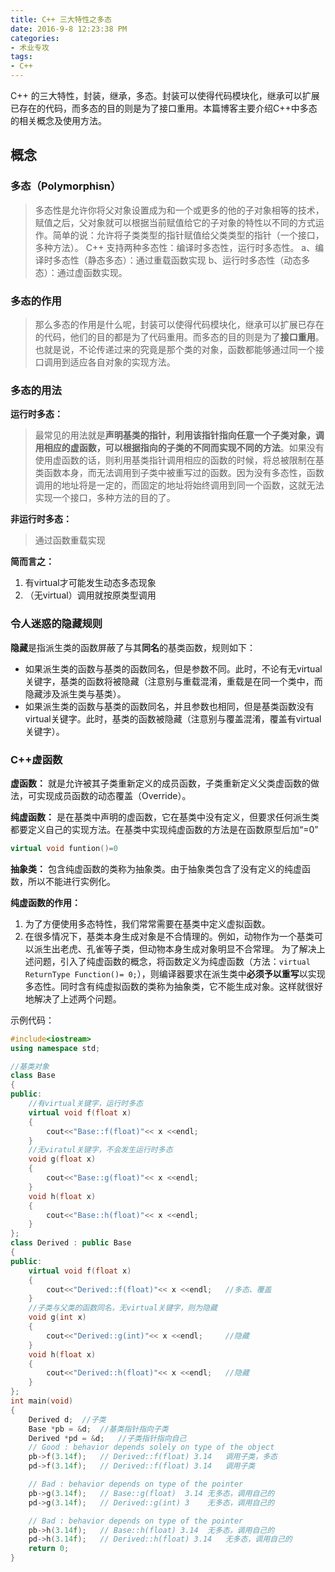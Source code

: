 ```yaml
---
title: C++ 三大特性之多态
date: 2016-9-8 12:23:38 PM
categories:
- 术业专攻
tags: 
- C++
---
```

C++ 的三大特性，封装，继承，多态。封装可以使得代码模块化，继承可以扩展已存在的代码，而多态的目的则是为了接口重用。本篇博客主要介绍C++中多态的相关概念及使用方法。
<!-- more -->
## 概念
### 多态（Polymorphisn）
> 多态性是允许你将父对象设置成为和一个或更多的他的子对象相等的技术，赋值之后，父对象就可以根据当前赋值给它的子对象的特性以不同的方式运作。简单的说：允许将子类类型的指针赋值给父类类型的指针（一个接口，多种方法）。
> C++ 支持两种多态性：编译时多态性，运行时多态性。
a、编译时多态性（静态多态）：通过重载函数实现
b、运行时多态性（动态多态）：通过虚函数实现。

### 多态的作用
> 那么多态的作用是什么呢，封装可以使得代码模块化，继承可以扩展已存在的代码，他们的目的都是为了代码重用。而多态的目的则是为了**接口重用**。也就是说，不论传递过来的究竟是那个类的对象，函数都能够通过同一个接口调用到适应各自对象的实现方法。

### 多态的用法
**运行时多态：**
> 最常见的用法就是**声明基类的指针，利用该指针指向任意一个子类对象，调用相应的虚函数，可以根据指向的子类的不同而实现不同的方法**。如果没有使用虚函数的话，则利用基类指针调用相应的函数的时候，将总被限制在基类函数本身，而无法调用到子类中被重写过的函数。因为没有多态性，函数调用的地址将是一定的，而固定的地址将始终调用到同一个函数，这就无法实现一个接口，多种方法的目的了。

**非运行时多态：**
>通过函数重载实现

**简而言之：**
1. 有virtual才可能发生动态多态现象
2. （无virtual）调用就按原类型调用
 
 
###  令人迷惑的隐藏规则
**隐藏**是指派生类的函数屏蔽了与其**同名**的基类函数，规则如下：
- 如果派生类的函数与基类的函数同名，但是参数不同。此时，不论有无virtual关键字，基类的函数将被隐藏（注意别与重载混淆，重载是在同一个类中，而隐藏涉及派生类与基类）。
- 如果派生类的函数与基类的函数同名，并且参数也相同，但是基类函数没有virtual关键字。此时，基类的函数被隐藏（注意别与覆盖混淆，覆盖有virtual关键字）。

### C++虚函数
**虚函数：** 就是允许被其子类重新定义的成员函数，子类重新定义父类虚函数的做法，可实现成员函数的动态覆盖（Override）。

**纯虚函数：** 是在基类中声明的虚函数，它在基类中没有定义，但要求任何派生类都要定义自己的实现方法。在基类中实现纯虚函数的方法是在函数原型后加“=0”
```cpp
virtual void funtion()=0
```

**抽象类：** 包含纯虚函数的类称为抽象类。由于抽象类包含了没有定义的纯虚函数，所以不能进行实例化。

**纯虚函数的作用：**
1. 为了方便使用多态特性，我们常常需要在基类中定义虚拟函数。
2. 在很多情况下，基类本身生成对象是不合情理的。例如，动物作为一个基类可以派生出老虎、孔雀等子类，但动物本身生成对象明显不合常理。
为了解决上述问题，引入了纯虚函数的概念，将函数定义为纯虚函数（方法：`virtual ReturnType Function()= 0;`），则编译器要求在派生类中**必须予以重写**以实现多态性。同时含有纯虚拟函数的类称为抽象类，它不能生成对象。这样就很好地解决了上述两个问题。

示例代码：

```cpp
#include<iostream>
using namespace std;

//基类对象
class Base
{
public:
	//有virtual关键字，运行时多态
	virtual void f(float x)
	{
		cout<<"Base::f(float)"<< x <<endl;
	}
    //无viratul关键字，不会发生运行时多态
	void g(float x)
	{
		cout<<"Base::g(float)"<< x <<endl;
	}
	void h(float x)
	{
		cout<<"Base::h(float)"<< x <<endl;
	}
};
class Derived : public Base
{
public:
	virtual void f(float x)
	{
		cout<<"Derived::f(float)"<< x <<endl;   //多态、覆盖
	}
    //子类与父类的函数同名，无virtual关键字，则为隐藏
	void g(int x)
	{
		cout<<"Derived::g(int)"<< x <<endl;     //隐藏
	}
	void h(float x)
	{
		cout<<"Derived::h(float)"<< x <<endl;   //隐藏
	}
};
int main(void)
{
	Derived d;	//子类
	Base *pb = &d;	//基类指针指向子类
	Derived *pd = &d;	//子类指针指向自己
	// Good : behavior depends solely on type of the object
	pb->f(3.14f);   // Derived::f(float) 3.14	调用子类，多态
	pd->f(3.14f);   // Derived::f(float) 3.14	调用子类

	// Bad : behavior depends on type of the pointer
	pb->g(3.14f);   // Base::g(float)  3.14	无多态，调用自己的
	pd->g(3.14f);   // Derived::g(int) 3 	无多态，调用自己的

	// Bad : behavior depends on type of the pointer
	pb->h(3.14f);   // Base::h(float) 3.14	无多态，调用自己的
	pd->h(3.14f);   // Derived::h(float) 3.14	无多态，调用自己的
	return 0;
}
```